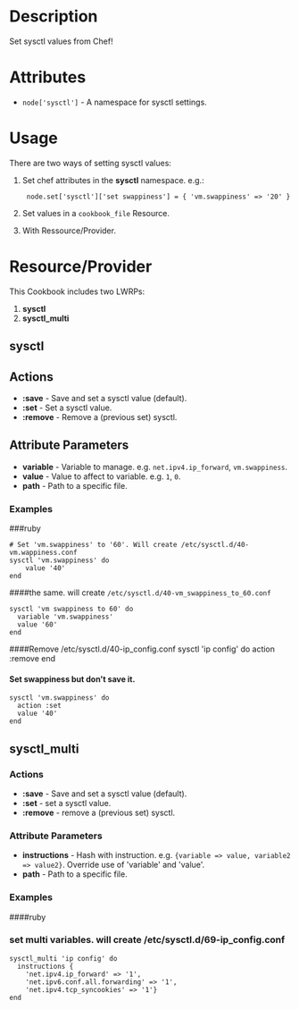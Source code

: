 Description
===========

Set sysctl values from Chef!

Attributes
==========

* `node['sysctl']` - A namespace for sysctl settings.

Usage
=====

There are two ways of setting sysctl values:

1. Set chef attributes in the **sysctl** namespace. e.g.:

        node.set['sysctl']['set swappiness'] = { 'vm.swappiness' => '20' }
2. Set values in a `cookbook_file` Resource.
3. With Ressource/Provider.

Resource/Provider
=================

This Cookbook includes two LWRPs:

1. **sysctl**
2. **sysctl_multi**

sysctl
------

## Actions

- **:save** - Save and set a sysctl value (default).
- **:set** - Set a sysctl value.
- **:remove** - Remove a (previous set) sysctl.

## Attribute Parameters

- **variable** - Variable to manage. e.g. `net.ipv4.ip_forward`, `vm.swappiness`.
- **value** - Value to affect to variable. e.g. `1`, `0`.
- **path** - Path to a specific file.

### Examples

###ruby

    # Set 'vm.swappiness' to '60'. Will create /etc/sysctl.d/40-vm.wappiness.conf
    sysctl 'vm.swappiness' do
        value '40'
    end

####the same. will create `/etc/sysctl.d/40-vm_swappiness_to_60.conf`

    sysctl 'vm swappiness to 60' do
      variable 'vm.swappiness'
      value '60'
    end

####Remove /etc/sysctl.d/40-ip_config.conf
    sysctl 'ip config' do
      action :remove
    end

#### Set swappiness but don't save it.
    sysctl 'vm.swappiness' do
      action :set
      value '40'
    end


sysctl_multi
------------

### Actions

- **:save** - Save and set a sysctl value (default).
- **:set** - set a sysctl value.
- **:remove** - remove a (previous set) sysctl.

### Attribute Parameters

- **instructions** - Hash with instruction. e.g. `{variable => value, variable2 => value2}`.
  Override use of 'variable' and 'value'.
- **path** - Path to a specific file.

### Examples

####ruby
### set multi variables. will create /etc/sysctl.d/69-ip_config.conf
    sysctl_multi 'ip config' do
      instructions {
        'net.ipv4.ip_forward' => '1',
        'net.ipv6.conf.all.forwarding' => '1',
        'net.ipv4.tcp_syncookies' => '1'}
    end

